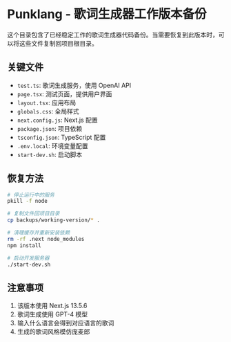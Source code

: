 # Punklang - 歌词生成器工作版本备份

这个目录包含了已经稳定工作的歌词生成器代码备份。当需要恢复到此版本时，可以将这些文件复制回项目根目录。

## 关键文件

- `test.ts`: 歌词生成服务，使用 OpenAI API
- `page.tsx`: 测试页面，提供用户界面
- `layout.tsx`: 应用布局
- `globals.css`: 全局样式
- `next.config.js`: Next.js 配置
- `package.json`: 项目依赖
- `tsconfig.json`: TypeScript 配置
- `.env.local`: 环境变量配置
- `start-dev.sh`: 启动脚本

## 恢复方法

```bash
# 停止运行中的服务
pkill -f node

# 复制文件回项目目录
cp backups/working-version/* .

# 清理缓存并重新安装依赖
rm -rf .next node_modules
npm install

# 启动开发服务器
./start-dev.sh
```

## 注意事项

1. 该版本使用 Next.js 13.5.6
2. 歌词生成使用 GPT-4 模型
3. 输入什么语言会得到对应语言的歌词
4. 生成的歌词风格模仿庞麦郎 